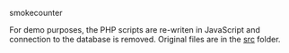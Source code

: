 smokecounter

For demo purposes, the PHP scripts are re-writen in JavaScript and connection to the database is removed. Original files are in the [src](./src/index.php) folder.
